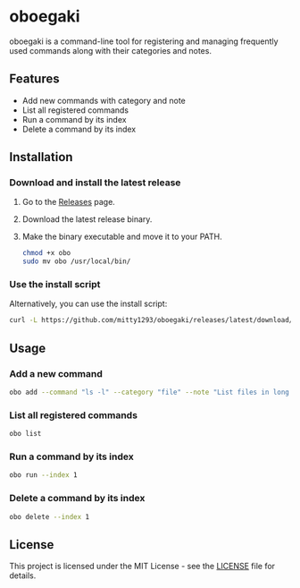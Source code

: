 # oboegaki

oboegaki is a command-line tool for registering and managing frequently used commands along with their categories and notes.

## Features

- Add new commands with category and note
- List all registered commands
- Run a command by its index
- Delete a command by its index

## Installation

### Download and install the latest release

1. Go to the [Releases](https://github.com/mitty1293/oboegaki/releases) page.
2. Download the latest release binary.
3. Make the binary executable and move it to your PATH.

    ```sh
    chmod +x obo
    sudo mv obo /usr/local/bin/
    ```

### Use the install script

Alternatively, you can use the install script:

```sh
curl -L https://github.com/mitty1293/oboegaki/releases/latest/download/install.sh | sh
```

## Usage

### Add a new command

```sh
obo add --command "ls -l" --category "file" --note "List files in long format"
```

### List all registered commands

```sh
obo list
```

### Run a command by its index

```sh
obo run --index 1
```

### Delete a command by its index

```sh
obo delete --index 1
```

## License

This project is licensed under the MIT License - see the [LICENSE](LICENSE) file for details.
